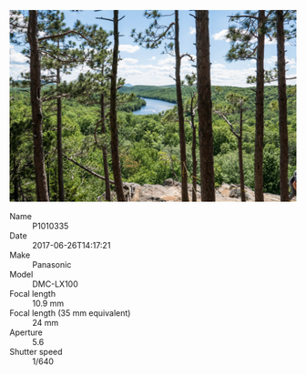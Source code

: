 [![P1010335](/photos/hd/P1010335.jpg)](/photos/full/P1010335.jpg?raw=true)

<dl>
  <dt>Name</dt>
  <dd>P1010335</dd>
  <dt>Date</dt>
  <dd>2017-06-26T14:17:21</dd>
  <dt>Make</dt>
  <dd>Panasonic</dd>
  <dt>Model</dt>
  <dd>DMC-LX100</dd>
  <dt>Focal length</dt>
  <dd>10.9 mm</dd>
  <dt>Focal length (35 mm equivalent)</dt>
  <dd>24 mm</dd>
  <dt>Aperture</dt>
  <dd>5.6</dd>
  <dt>Shutter speed</dt>
  <dd>1/640</dd>
</dl>
